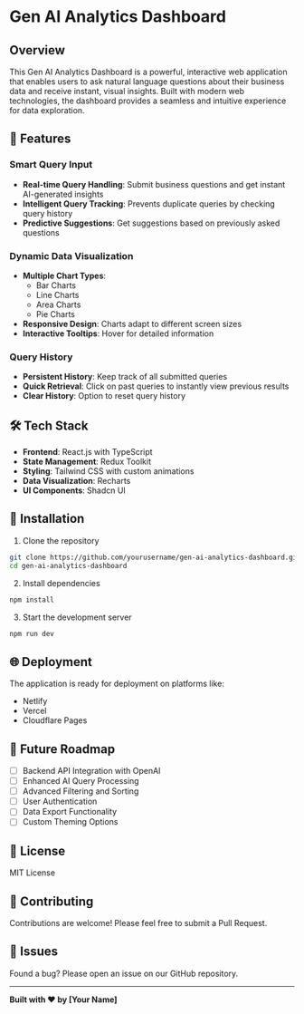 
# Gen AI Analytics Dashboard

## Overview

This Gen AI Analytics Dashboard is a powerful, interactive web application that enables users to ask natural language questions about their business data and receive instant, visual insights. Built with modern web technologies, the dashboard provides a seamless and intuitive experience for data exploration.

## 🚀 Features

### Smart Query Input
- **Real-time Query Handling**: Submit business questions and get instant AI-generated insights
- **Intelligent Query Tracking**: Prevents duplicate queries by checking query history
- **Predictive Suggestions**: Get suggestions based on previously asked questions

### Dynamic Data Visualization
- **Multiple Chart Types**: 
  - Bar Charts
  - Line Charts
  - Area Charts
  - Pie Charts
- **Responsive Design**: Charts adapt to different screen sizes
- **Interactive Tooltips**: Hover for detailed information

### Query History
- **Persistent History**: Keep track of all submitted queries
- **Quick Retrieval**: Click on past queries to instantly view previous results
- **Clear History**: Option to reset query history

## 🛠 Tech Stack

- **Frontend**: React.js with TypeScript
- **State Management**: Redux Toolkit
- **Styling**: Tailwind CSS with custom animations
- **Data Visualization**: Recharts
- **UI Components**: Shadcn UI

## 🔧 Installation

1. Clone the repository
```bash
git clone https://github.com/yourusername/gen-ai-analytics-dashboard.git
cd gen-ai-analytics-dashboard
```

2. Install dependencies
```bash
npm install
```

3. Start the development server
```bash
npm run dev
```

## 🌐 Deployment

The application is ready for deployment on platforms like:
- Netlify
- Vercel
- Cloudflare Pages

## 🚧 Future Roadmap

- [ ] Backend API Integration with OpenAI
- [ ] Enhanced AI Query Processing
- [ ] Advanced Filtering and Sorting
- [ ] User Authentication
- [ ] Data Export Functionality
- [ ] Custom Theming Options

## 📄 License

MIT License

## 👥 Contributing

Contributions are welcome! Please feel free to submit a Pull Request.

## 🐛 Issues

Found a bug? Please open an issue on our GitHub repository.

---

**Built with ❤️ by [Your Name]**
